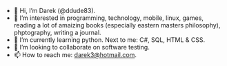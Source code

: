 - 👋 Hi, I’m Darek (@ddude83).
- 👀 I’m interested in programming, technology, mobile, linux, games, reading a lot of amaizing books (especially eastern masters philosophy), phptography, writing a journal.
- 🌱 I’m currently learning python. Next to me: C#, SQL, HTML & CSS.
- 💞️ I’m looking to collaborate on software testing.
- 📫 How to reach me: darek3@hotmail.com.

<!---
ddude83/ddude83 is a ✨ special ✨ repository because its `README.md` (this file) appears on your GitHub profile.
You can click the Preview link to take a look at your changes.
--->
